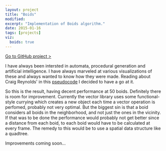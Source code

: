 ```yaml
---
layout: project
title: "Boids"
modified:
excerpt: "Implementation of Boids algorithm."
date: 2015-01-16
tags: [projects]
viz:
  boids: true
---
```


<div markdown="0"><a href="https://github.com/jiekebo/boids" class="btn">Go to GitHub project ></a></div>

I have always been intersted in automata, procedural generation and artificial intelligence. I have always marveled at various visualizations of these and always wanted to know how they were made. Reading about Craig Reynolds' in this <a href="http://www.vergenet.net/~conrad/boids/pseudocode.html">pseudocode</a> I decided to have a go at it.

So this is the result, having decent performance at 50 boids. Definitely there is room for improvement. Currently the vector library uses some functional-style currying which creates a new object each time a vector operation is perfomed, probably not very optimal. But the biggest sin is that a boid considers all boids in the neighborhood, and not just the ones in the vicinity. If that was to be done the performance would probably not get better since a distance from each boid, to each boid would have to be calculated at every frame. The remedy to this would be to use a spatial data structure like a quadtree.

Improvements coming soon...